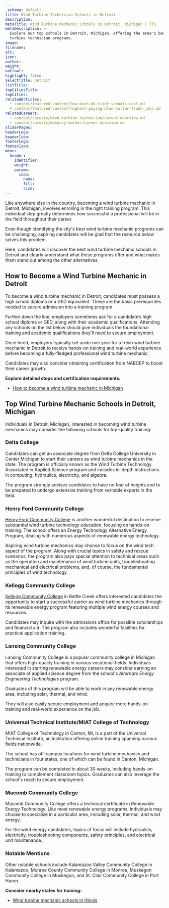 ```yaml
---
_schema: default
title: Wind Turbine Technician Schools in Detroit
description:
metaTitle: Wind Turbine Mechanic Schools in Detroit, Michigan | TTS
metaDescription: >-
  Explore our top schools in Detroit, Michigan, offering the area's best wind
  turbine technician programs.
image:
filename:
alt:
icon:
author:
weight:
noCrawl:
highlight: false
selectTitle: Detroit
listTitle:
topCitiesTitle:
topCities:
relatedArticles:
  - content/featured-content/how-much-do-trade-schools-cost.md
  - content/featured-content/highest-paying-blue-collar-trade-jobs.md
relatedCareers:
  - content/careers/wind-turbine-technician/career-overview.md
  - content/careers/masonry-worker/career-overview.md
sliderPages:
headerLogo:
headerIcon:
footerLogo:
footerIcon:
menu:
  header:
    identifier:
    weight:
    params:
      icon:
        name:
        fill:
        size:
---
```

Like anywhere else in the country, becoming a wind turbine mechanic in Detroit, Michigan, involves enrolling in the right training program. This individual step greatly determines how successful a professional will be in the field throughout their career.

Even though identifying the city's best wind turbine mechanic programs can be challenging, aspiring candidates will be glad that the resource below solves this problem.

Here, candidates will discover the best wind turbine mechanic schools in Detroit and clearly understand what these programs offer and what makes them stand out among the other alternatives.

## **How to Become a Wind Turbine Mechanic in Detroit**

To become a wind turbine mechanic in Detroit, candidates must possess a high school diploma or a GED equivalent. These are the basic prerequisites needed to secure admission into a training program.

Further down the line, employers sometimes ask for a candidate’s high school diploma or GED, along with their academic qualifications. Attending any schools on the list below should give individuals the foundational training and academic qualifications they'll need to secure employment.

Once hired, employers typically set aside one year for a fresh wind turbine mechanic in Detroit to receive hands-on training and real-world experience before becoming a fully-fledged professional wind turbine mechanic.

Candidates may also consider obtaining certification from NABCEP to boost their career growth.

**Explore detailed steps and certification requirements:**

* [How to become a wind turbine mechanic in Michigan](https://toptradeschools.com/near-you/wind-turbine-technician/michigan/)

## **Top Wind Turbine Mechanic Schools in Detroit, Michigan**

Individuals in Detroit, Michigan, interested in becoming wind turbine mechanics may consider the following schools for top-quality training:

### **Delta College**

Candidates can get an associate degree from Delta College University in Center Michigan to start their careers as wind turbine mechanics in the state. The program is officially known as the Wind Turbine Technology Associated in Applied Science program and includes in-depth instructions in computing, hydraulics, electricity, and algebra.

The program strongly advises candidates to have no fear of heights and to be prepared to undergo extensive training from veritable experts in the field.

### Henry Ford Community College

[Henry Ford Community College](https://catalog.hfcc.edu/programs/aas) is another wonderful destination to receive substantial wind turbine technology education, focusing on hands-on training. The school offers an Energy Technology Alternative Energy Program, dealing with numerous aspects of renewable energy technology.

Aspiring wind turbine mechanics may choose to focus on the wind tech aspect of the program. Along with crucial topics in safety and rescue scenarios, the program also pays special attention to technical areas such as the operation and maintenance of wind turbine units, troubleshooting mechanical and electrical problems, and, of course, the fundamental principles of wind technology.

### Kellogg Community College

[Kellogg Community College](https://kellogg.edu/academics/areas-of-study/manufacturing-skilled-trades-applied-technology/renewable/#:~:text=Kellogg%20Community%20College's%20Industrial%20Trades,residential%2C%20commercial%20and%20industrial%20facilities.) in Battle Creek offers interested candidates the opportunity to start a successful career as wind turbine mechanics through its renewable energy program featuring multiple wind energy courses and resources.

Candidates may inquire with the admissions office for possible scholarships and financial aid. The program also includes wonderful facilities for practical application training.

### Lansing Community College

Lansing Community College is a popular community college in Michigan that offers high-quality training in various vocational fields. Individuals interested in starting renewable energy careers may consider earning an associate of applied science degree from the school's *Alternate Energy Engineering Technologies* program.

Graduates of this program will be able to work in any renewable energy area, including solar, thermal, and wind.

They will also easily secure employment and acquire more hands-on training and real-world experience on the job.

### Universal Technical Institute/MIAT College of Technology

MIAT College of Technology in Canton, MI, is a part of the Universal Technical Institute, an institution offering online training spanning various fields nationwide.

The school has off-campus locations for wind turbine mechanics and technicians in four states, one of which can be found in Canton, Michigan.

The program can be completed in about 30 weeks, including hands-on training to complement classroom topics. Graduates can also leverage the school's reach to secure employment.

### Macomb Community College

Macomb Community College offers a technical certificate in Renewable Energy Technology. Like most renewable energy programs, individuals may choose to specialize in a particular area, including solar, thermal, and wind energy.

For the wind energy candidates, topics of focus will include hydraulics, electricity, troubleshooting components, safety principles, and electrical unit maintenance.

### Notable Mentions

Other notable schools include Kalamazoo Valley Community College in Kalamazoo, Monroe County Community College in Monroe, Muskegon Community College in Muskegon, and St. Clair Community College in Port Huron.

**Consider nearby states for training:**

* [Wind turbine mechanic schools in Illinois](https://toptradeschools.com/near-you/wind-turbine-technician/illinois/)